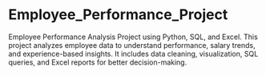 # Employee_Performance_Project
Employee Performance Analysis Project using Python, SQL, and Excel. This project analyzes employee data to understand performance, salary trends, and experience-based insights. It includes data cleaning, visualization, SQL queries, and Excel reports for better decision-making.
